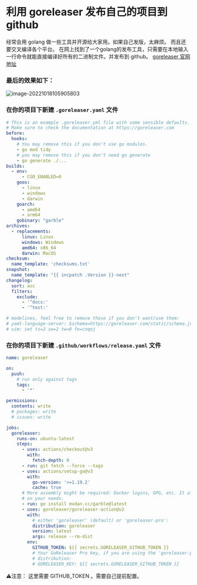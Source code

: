 # 利用 goreleaser 发布自己的项目到 github




经常会用 golang 做一些工具并开源给大家用。如果自己发版，太麻烦。 而且还要交叉编译各个平台。 在网上找到了一个golang的发布工具，只需要在本地输入一行命令就能直接编译好所有的二进制文件。并发布到 github。
[goreleaser 官网地址](https://goreleaser.com/quick-start/)


### 最后的效果如下：

![image-20221018105905803](/note/images/goreleaser.png)


### 在你的项目下新建 `.goreleaser.yaml` 文件

```yaml
# This is an example .goreleaser.yml file with some sensible defaults.
# Make sure to check the documentation at https://goreleaser.com
before:
  hooks:
    # You may remove this if you don't use go modules.
    - go mod tidy
    # you may remove this if you don't need go generate
    - go generate ./...
builds:
  - env:
      - CGO_ENABLED=0
    goos:
      - linux
      - windows
      - darwin
    goarch:
      - amd64
      - arm64
    gobinary: "garble"
archives:
  - replacements:
      linux: Linux
      windows: Windows
      amd64: x86_64
      darwin: MacOS
checksum:
  name_template: 'checksums.txt'
snapshot:
  name_template: "{{ incpatch .Version }}-next"
changelog:
  sort: asc
  filters:
    exclude:
      - '^docs:'
      - '^test:'

# modelines, feel free to remove those if you don't want/use them:
# yaml-language-server: $schema=https://goreleaser.com/static/schema.json
# vim: set ts=2 sw=2 tw=0 fo=cnqoj

```



### 在你的项目下新建 `.github/workflows/release.yaml` 文件

```yml
name: goreleaser

on:
  push:
    # run only against tags
    tags:
      - '*'

permissions:
  contents: write
  # packages: write
  # issues: write

jobs:
  goreleaser:
    runs-on: ubuntu-latest
    steps:
      - uses: actions/checkout@v3
        with:
          fetch-depth: 0
      - run: git fetch --force --tags
      - uses: actions/setup-go@v3
        with:
          go-version: '>=1.19.2'
          cache: true
      # More assembly might be required: Docker logins, GPG, etc. It all depends
      # on your needs.
      - run: go install mvdan.cc/garble@latest
      - uses: goreleaser/goreleaser-action@v2
        with:
          # either 'goreleaser' (default) or 'goreleaser-pro':
          distribution: goreleaser
          version: latest
          args: release --rm-dist
        env:
          GITHUB_TOKEN: ${{ secrets.GORELEASER_GITHUB_TOKEN }}
          # Your GoReleaser Pro key, if you are using the 'goreleaser-pro'
          # distribution:
          # GORELEASER_KEY: ${{ secrets.GORELEASER_GITHUB_TOKEN }}

```

⚠️注意： 这里需要 GITHUB_TOKEN 。需要自己提前配置。
